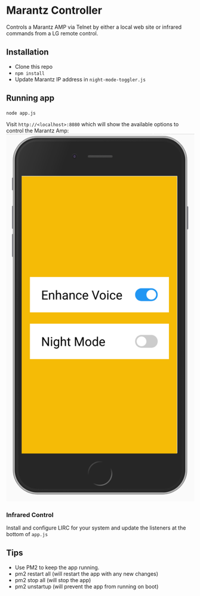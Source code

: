 # Marantz Controller

Controls a Marantz AMP via Telnet by either a local web site or infrared commands from a LG remote control.

## Installation
- Clone this repo
- `npm install`
- Update Marantz IP address in `night-mode-toggler.js`


## Running app
`node app.js`

Visit `http://<localhost>:8080` which will show the available options to control the Marantz Amp:
![Marantz Controller UI](screenshot.png)

### Infrared Control
Install and configure LIRC for your system and update the listeners at the bottom of `app.js`

## Tips
- Use PM2 to keep the app running.
- pm2 restart all (will restart the app with any new changes)
- pm2 stop all (will stop the app)
- pm2 unstartup (will prevent the app from running on boot)
